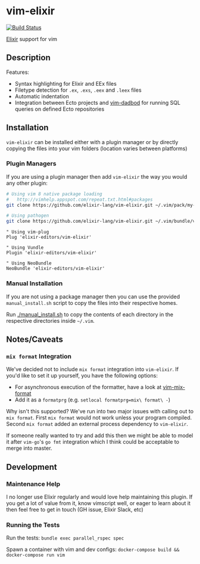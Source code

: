 # vim-elixir

[![Build Status](https://travis-ci.org/elixir-editors/vim-elixir.svg?branch=master)](https://travis-ci.org/elixir-editors/vim-elixir)

[Elixir](http://elixir-lang.org) support for vim

## Description

Features:

* Syntax highlighting for Elixir and EEx files
* Filetype detection for `.ex`, `.exs`, `.eex` and `.leex` files
* Automatic indentation
* Integration between Ecto projects and [vim-dadbod][] for running SQL queries
  on defined Ecto repositories

## Installation

`vim-elixir` can be installed either with a plugin manager or by directly copying the files into your vim folders (location varies between platforms)

### Plugin Managers

If you are using a plugin manager then add `vim-elixir` the way you would any other plugin:

```bash
# Using vim 8 native package loading
#   http://vimhelp.appspot.com/repeat.txt.html#packages
git clone https://github.com/elixir-lang/vim-elixir.git ~/.vim/pack/my-packages/start/vim-elixir

# Using pathogen
git clone https://github.com/elixir-lang/vim-elixir.git ~/.vim/bundle/vim-elixir
```

```viml
" Using vim-plug
Plug 'elixir-editors/vim-elixir'

" Using Vundle
Plugin 'elixir-editors/vim-elixir'

" Using NeoBundle
NeoBundle 'elixir-editors/vim-elixir'
```

### Manual Installation

If you are not using a package manager then you can use the provided `manual_install.sh` script to copy the files into their respective homes.

Run [./manual_install.sh](manual_install.sh) to copy the contents of each directory in the respective directories inside `~/.vim`.

## Notes/Caveats

### `mix format` Integration

We've decided not to include `mix format` integration into `vim-elixir`.
If you'd like to set it up yourself, you have the following options:

* For asynchronous execution of the formatter, have a look at [vim-mix-format](https://github.com/mhinz/vim-mix-format)
* Add it as a `formatprg` (e.g. `setlocal formatprg=mix\ format\ -`)

Why isn't this supported? We've run into two major issues with calling out to `mix format`.
First `mix format` would not work unless your program compiled.
Second `mix format` added an external process dependency to `vim-elixir`.

If someone really wanted to try and add this then we might be able to model it after `vim-go`'s `go fmt` integration
which I think could be acceptable to merge into master.

## Development

### Maintenance Help

I no longer use Elixir regularly and would love help maintaining this plugin.
If you get a lot of value from it, know vimscript well, or eager to learn about it then feel free to get in touch (GH issue, Elixir Slack, etc)

### Running the Tests

Run the tests: `bundle exec parallel_rspec spec`

Spawn a container with vim and dev configs: `docker-compose build && docker-compose run vim`

[vim-dadbod]: https://github.com/tpope/vim-dadbod
